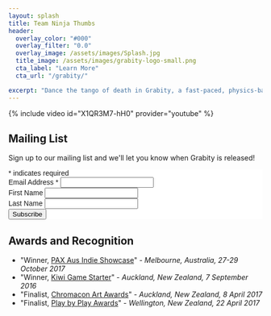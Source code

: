 ```yaml
---
layout: splash
title: Team Ninja Thumbs
header:
  overlay_color: "#000"
  overlay_filter: "0.0"
  overlay_image: /assets/images/Splash.jpg
  title_image: /assets/images/grabity-logo-small.png
  cta_label: "Learn More"
  cta_url: "/grabity/"

excerpt: "Dance the tango of death in Grabity, a fast-paced, physics-based arena brawler."
---
```


{% include video id="X1QR3M7-hH0" provider="youtube" %}

## Mailing List

Sign up to our mailing list and we'll let you know when Grabity is released!

<!-- Begin MailChimp Signup Form -->
<link href="//cdn-images.mailchimp.com/embedcode/classic-10_7.css" rel="stylesheet" type="text/css">
<style type="text/css">
	#mc_embed_signup{background:#fff; clear:left; font:14px Helvetica,Arial,sans-serif; }
	/* Add your own MailChimp form style overrides in your site stylesheet or in this style block.
	   We recommend moving this block and the preceding CSS link to the HEAD of your HTML file. */
</style>
<div id="mc_embed_signup">
<form action="//teamninjathumbs.us15.list-manage.com/subscribe/post?u=6217632c8c99eae0374b1ac53&amp;id=ec50340cef" method="post" id="mc-embedded-subscribe-form" name="mc-embedded-subscribe-form" class="validate" target="_blank" novalidate>
    <div id="mc_embed_signup_scroll">
	
<div class="indicates-required"><span class="asterisk">*</span> indicates required</div>
<div class="mc-field-group">
	<label for="mce-EMAIL">Email Address  <span class="asterisk">*</span>
</label>
	<input type="email" value="" name="EMAIL" class="required email" id="mce-EMAIL">
</div>
<div class="mc-field-group">
	<label for="mce-FNAME">First Name </label>
	<input type="text" value="" name="FNAME" class="" id="mce-FNAME">
</div>
<div class="mc-field-group">
	<label for="mce-LNAME">Last Name </label>
	<input type="text" value="" name="LNAME" class="" id="mce-LNAME">
</div>
	<div id="mce-responses" class="clear">
		<div class="response" id="mce-error-response" style="display:none"></div>
		<div class="response" id="mce-success-response" style="display:none"></div>
	</div>    <!-- real people should not fill this in and expect good things - do not remove this or risk form bot signups-->
    <div style="position: absolute; left: -5000px;" aria-hidden="true"><input type="text" name="b_6217632c8c99eae0374b1ac53_ec50340cef" tabindex="-1" value=""></div>
    <div class="clear"><input type="submit" value="Subscribe" name="subscribe" id="mc-embedded-subscribe" class="button"></div>
    </div>
</form>
</div>
<!--End mc_embed_signup-->

## Awards and Recognition

- "Winner, [PAX Aus Indie Showcase](http://aus.paxsite.com/indie/2017/08#grabity)" - *Melbourne, Australia, 27-29 October 2017*
- "Winner, [Kiwi Game Starter](http://nzgda.com/news/kiwi-game-starter-2016/)" - *Auckland, New Zealand, 7 September 2016*
- "Finalist, [Chromacon Art Awards](http://www.chromacon.co.nz/art-awards/)" - *Auckland, New Zealand, 8 April 2017*
- "Finalist, [Play by Play Awards](http://www.playbyplay.co.nz/awards/)" - *Wellington, New Zealand, 22 April 2017*
